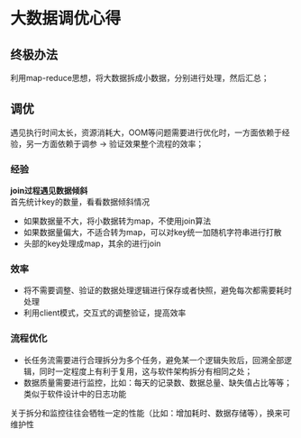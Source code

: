大数据调优心得
====
## 终极办法
利用map-reduce思想，将大数据拆成小数据，分别进行处理，然后汇总；

## 调优
遇见执行时间太长，资源消耗大，OOM等问题需要进行优化时，一方面依赖于经验，另一方面依赖于调参 → 验证效果整个流程的效率；

### 经验
**join过程遇见数据倾斜**<br>
首先统计key的数量，看看数据倾斜情况<br>
- 如果数据量不大，将小数据转为map，不使用join算法
- 如果数据量偏大，不适合转为map，可以对key统一加随机字符串进行打散
- 头部的key处理成map，其余的进行join

### 效率
- 将不需要调整、验证的数据处理逻辑进行保存或者快照，避免每次都需要耗时处理
- 利用client模式，交互式的调整验证，提高效率

### 流程优化
- 长任务流需要进行合理拆分为多个任务，避免某一个逻辑失败后，回溯全部逻辑，同时一定程度上有利于复用，这与软件架构拆分有相同之处；
- 数据质量需要进行监控，比如：每天的记录数、数据总量、缺失值占比等等；类似于软件设计中的日志功能

关于拆分和监控往往会牺牲一定的性能（比如：增加耗时、数据存储等），换来可维护性
